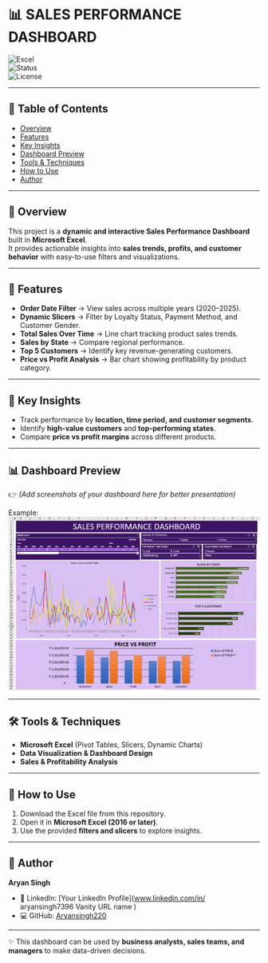 # 📊 SALES PERFORMANCE DASHBOARD    

![Excel](https://img.shields.io/badge/Microsoft%20Excel-217346?style=for-the-badge&logo=microsoft-excel&logoColor=white)  
![Status](https://img.shields.io/badge/Status-Completed-brightgreen)  
![License](https://img.shields.io/badge/License-MIT-blue)  


---

## 📑 Table of Contents
- [Overview](#-overview)
- [Features](#-features)
- [Key Insights](#-key-insights)
- [Dashboard Preview](#-dashboard-preview)
- [Tools & Techniques](#-tools--techniques)
- [How to Use](#-how-to-use)
- [Author](#-author)

---

## 📌 Overview  
This project is a **dynamic and interactive Sales Performance Dashboard** built in **Microsoft Excel**.  
It provides actionable insights into **sales trends, profits, and customer behavior** with easy-to-use filters and visualizations.  

---

## 🚀 Features  
- **Order Date Filter** → View sales across multiple years (2020–2025).  
- **Dynamic Slicers** → Filter by Loyalty Status, Payment Method, and Customer Gender.  
- **Total Sales Over Time** → Line chart tracking product sales trends.  
- **Sales by State** → Compare regional performance.  
- **Top 5 Customers** → Identify key revenue-generating customers.  
- **Price vs Profit Analysis** → Bar chart showing profitability by product category.  

---

## 🔑 Key Insights  
- Track performance by **location, time period, and customer segments**.  
- Identify **high-value customers** and **top-performing states**.  
- Compare **price vs profit margins** across different products.  

---

## 📊 Dashboard Preview  
👉 *(Add screenshots of your dashboard here for better presentation)*  

Example:  
![Dashboard Screenshot](images/dashboard.png)  

---

## 🛠 Tools & Techniques  
- **Microsoft Excel** (Pivot Tables, Slicers, Dynamic Charts)  
- **Data Visualization & Dashboard Design**  
- **Sales & Profitability Analysis**  

---

## 🚀 How to Use  
1. Download the Excel file from this repository.  
2. Open it in **Microsoft Excel (2016 or later)**.  
3. Use the provided **filters and slicers** to explore insights.  

---

## 👤 Author  
**Aryan Singh**  

- 🔗 LinkedIn: [Your LinkedIn Profile](www.linkedin.com/in/
aryansingh7396
Vanity URL name
)  
- 💻 GitHub: [Aryansingh220](https://github.com/Aryansingh220)  

---

✨ This dashboard can be used by **business analysts, sales teams, and managers** to make data-driven decisions.  
